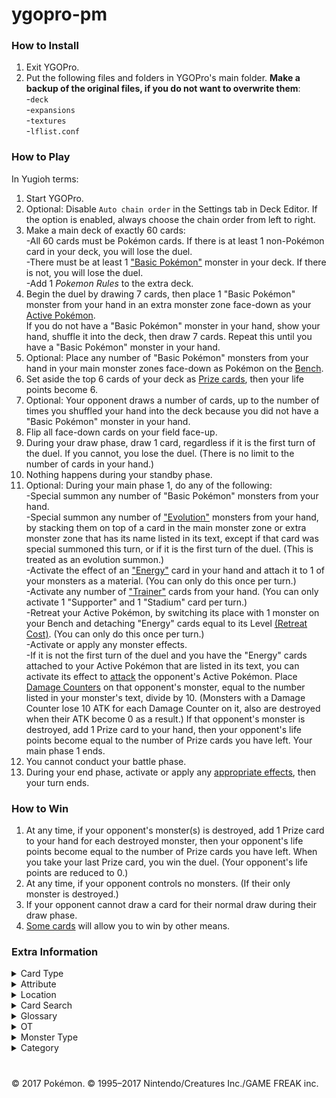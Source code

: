 # ygopro-pm

### How to Install
1. Exit YGOPro.
2. Put the following files and folders in YGOPro's main folder. **Make a backup of the original files, if you do not want to overwrite them**:<br>
-`deck`<br>
-`expansions`<br>
-`textures`<br>
-`lflist.conf`

### How to Play
In Yugioh terms:
1. Start YGOPro.
2. Optional: Disable `Auto chain order` in the Settings tab in Deck Editor. If the option is enabled, always choose the chain order from left to right.
3. Make a main deck of exactly 60 cards:<br>
	-All 60 cards must be Pokémon cards. If there is at least 1 non-Pokémon card in your deck, you will lose the duel.<br>
	-There must be at least 1 ["Basic Pokémon"](https://bulbapedia.bulbagarden.net/wiki/Basic_Pok%C3%A9mon_(TCG)) monster in your deck. If there is not, you will lose the duel.<br>
	-Add 1 *Pokemon Rules* to the extra deck.<br>
4. Begin the duel by drawing 7 cards, then place 1 "Basic Pokémon" monster from your hand in an extra monster zone face-down as your [Active Pokémon](https://bulbapedia.bulbagarden.net/wiki/Appendix:Glossary_(TCG)#Active_Pok.C3.A9mon).<br>
If you do not have a "Basic Pokémon" monster in your hand, show your hand, shuffle it into the deck, then draw 7 cards. Repeat this until you have a "Basic Pokémon" monster in your hand.<br>
5. Optional: Place any number of "Basic Pokémon" monsters from your hand in your main monster zones face-down as Pokémon on the [Bench](https://bulbapedia.bulbagarden.net/wiki/Appendix:Glossary_(TCG)#Bench).<br>
6. Set aside the top 6 cards of your deck as [Prize cards](https://bulbapedia.bulbagarden.net/wiki/Appendix:Glossary_(TCG)#Prize_Card), then your life points become 6.<br>
7. Optional: Your opponent draws a number of cards, up to the number of times you shuffled your hand into the deck because you did not have a "Basic Pokémon" monster in your hand.<br>
8. Flip all face-down cards on your field face-up.
9. During your draw phase, draw 1 card, regardless if it is the first turn of the duel. If you cannot, you lose the duel. (There is no limit to the number of cards in your hand.)
10. Nothing happens during your standby phase.
11. Optional: During your main phase 1, do any of the following:<br>
	-Special summon any number of "Basic Pokémon" monsters from your hand.<br>
	-Special summon any number of ["Evolution"](https://bulbapedia.bulbagarden.net/wiki/Appendix:Glossary_(TCG)#Evolution_card) monsters from your hand, by stacking them on top of a card in the main monster zone or extra monster zone that has its name listed in its text, except if that card was special summoned this turn, or if it is the first turn of the duel. (This is treated as an evolution summon.)<br>
	-Activate the effect of an ["Energy"](https://bulbapedia.bulbagarden.net/wiki/Energy_card_(TCG)) card in your hand and attach it to 1 of your monsters as a material. (You can only do this once per turn.)<br>
	-Activate any number of ["Trainer"](https://bulbapedia.bulbagarden.net/wiki/Trainer_card_(TCG)) cards from your hand. (You can only activate 1 "Supporter" and 1 "Stadium" card per turn.)<br>
	-Retreat your Active Pokémon, by switching its place with 1 monster on your Bench and detaching "Energy" cards equal to its Level [(Retreat Cost)](https://bulbapedia.bulbagarden.net/wiki/Retreat_cost). (You can only do this once per turn.)<br>
	-Activate or apply any monster effects.<br>
	-If it is not the first turn of the duel and you have the "Energy" cards attached to your Active Pokémon that are listed in its text, you can activate its effect to [attack](https://bulbapedia.bulbagarden.net/wiki/Attack_(TCG)) the opponent's Active Pokémon. Place [Damage Counters](https://bulbapedia.bulbagarden.net/wiki/Appendix:Glossary_(TCG)#Damage) on that opponent's monster, equal to the number listed in your monster's text, divide by 10. (Monsters with a Damage Counter lose 10 ATK for each Damage Counter on it, also are destroyed when their ATK become 0 as a result.) If that opponent's monster is destroyed, add 1 Prize card to your hand, then your opponent's life points become equal to the number of Prize cards you have left. Your main phase 1 ends.
12. You cannot conduct your battle phase.
13. During your end phase, activate or apply any [appropriate effects](https://bulbapedia.bulbagarden.net/wiki/Special_Conditions_(TCG)), then your turn ends.

### How to Win
1. At any time, if your opponent's monster(s) is destroyed, add 1 Prize card to your hand for each destroyed monster, then your opponent's life points become equal to the number of Prize cards you have left. When you take your last Prize card, you win the duel. (Your opponent's life points are reduced to 0.)
2. At any time, if your opponent controls no monsters. (If their only monster is destroyed.)
3. If your opponent cannot draw a card for their normal draw during their draw phase.
4. [Some cards](https://www.pokemon.com/us/pokemon-tcg/pokemon-cards/?cardName=&cardText=win+this+game&evolvesFrom=&simpleSubmit=&format=unlimited&particularArtist=&sort=number&sort=number) will allow you to win by other means.

### Extra Information
<details>
<summary>Card Type</summary>

- Pokémon = `Monster (Level = Retreat Cost, ATK = current HP, DEF = original HP)`
	- Pokémon with "Pokémon Power" or "Ability" in their text = `Monster + Effect`
	- Pokémon with "Ancient Trait" in their text = `Monster + Spirit`
	- Pokémon with "Poké-Power" in their text = `Monster + Effect + Union`
	- Pokémon with "Poké-Body" in their text = `Monster + Effect + Continuous`
- Trainer = `Spell`
	- Stadium = `Spell + Field`
- Energy = `Trap`
</details>
<details>
<summary>Attribute</summary>

- Grass = `EARTH Attribute`
- Fire = `WATER Attribute`
- Water = `FIRE Attribute`
- Lightning = `WIND Attribute`
- Psychic = `LIGHT Attribute`
- Fighting = `DARK Attribute`
- Darkness = `DIVINE Attribute`
- Metal = `0x080` (unlisted in YGOPro's tabs)
- Colorless = `0x100` (unlisted in YGOPro's tabs)
- Fairy = `0x200` (unlisted in YGOPro's tabs)
- Dragon = `0x400` (unlisted in YGOPro's tabs)
</details>
<details>
<summary>Location</summary>

- Active Pokémon (In Play) = `Extra Monster Zone`
- Bench (In Play) = `Main Monster Zone`
	- [Increased Bench](https://www.pokemon.com/us/pokemon-tcg/pokemon-cards/xy-series/xy6/89/) `(In Play) = Spell & Trap Zones #1-4` (Not fully supported by YGOPro.)
- Discard Pile = `Graveyard`
- Lost Zone = `Face-up banished cards` (text color = black)
- Prize Cards = `Cards banished as a rule` (face-down text color = blue; face-up text color = black) (Your opponent's life points are equal to your total number of Prize cards.)
</details>
<details>
<summary>Card Search</summary>

You can search for the following specific card information in YGOPro:
- Attack Damage: Type `: N damage`
- Card Type: Search by `Card Type`
- Energy Type (Pokémon Type): Search by `Attribute` (only until `Darkness`), or type `Pokemon Type: Energy`
- Expansions (what set the card appears in): **N/A**
- Format (what tournament format the card is legally playable in): **N/A**
- HP (Hit Points): Search by `ATK`
- Pokémon that have an Ability: Search by `Effect` or `Has Ability`
- Pokémon Evolution: Type `Stage: Stage 1`, `Stage: Stage 2`, etc., or type `Evolves from Pokémon name`
- Rarity: **N/A**
- Resistance: Type `Resistance: Energy -N`, or type `Resistance: none` for Pokémon that have no Resistance
- Retreat Cost: Search by `Level/Rank`
- Total Attack Cost: **N/A** (You can type `[ ]` for Pokémon that don't have an Attack Cost, `[P] ` for Pokémon attacks that require only 1 Psychic Energy, etc.)
- Weakness: Type `Weakness: Energy x2`, `Weakness: Energy +N`, or type `Weakness: none` for Pokémon that have no Weakness

Note - Energy. The following abbreviations are used for each Energy Type:<br>
- [G] = `Grass`
- [R] = `Fire` (R is short for 'Red')
- [W] = `Water`
- [L] = `Lightning`
- [P] = `Psychic`
- [F] = `Fighting`
- [D] = `Darkness`
- [M] = `Metal`
- [C] = `Colorless`
- [Y] = `Fairy` (Y is the last letter in 'Fairy')
- [N] = `Dragon` (N is the last letter in 'Dragon')

Note - missing information. Text that appears on the card that is not essential to gameplay is not searchable in the database:<br>
- Card Illustrator (artist who illustrated the image on the card)
- Pokédex Number - No. 125
- Pokémon Category (Species) - Electric Pokémon
- Pokémon Length/Height - Ht:3'07''
- Pokémon Weight - WT 66.1 lbs
</details>
<details>
<summary>Glossary</summary>

- Ability/Pokémon Power = [Monster effect](http://yugioh.wikia.com/wiki/Monster_effect)
- Active Pokémon = `Monster in the Extra Monster Zone`
- Ancient Trait = [Continuous effect](http://yugioh.wikia.com/wiki/Continuous_Effect) `[while that monster is in a Monster Zone or Spell & Trap Zone]`
- Attach = `Attach a card to a monster as a material`
- Attack = `During your Main Phase, if this card has [...] attached to it: You can activate this effect; (attack goes here)`
- Benched Pokémon = `Monster in the Main Monster Zone [or card in the Spell & Trap Zone]`
- Between-Turns Step = `End Phase`
- Break Evolution = `Special Summon this card (from your hand) in Defense Position, by stacking it on a monster that is linted in this card's text. (This is treated as an Evolution Summon.) This card can attack while in face-up Defense Position.`
- Burn Marker = `Burn Counter`
- Damage = `Place a Damage Counter on a monster at the end of the Damage Step. (Monsters with a Damage Counter lose 10 ATK for each Damage Counter on it, also are destroyed when their ATK become 0 as a result.)`
- Damage Counter = `Damage Counter`
- Defending Pokémon = `Attack target in an Extra Monster Zone`
- Devolve = *Not yet implemented*
- Discard = `Send a card to the Graveyard or detach a material from a monster`
- Evolve = `Special Summon this card (from your hand) in Attack Position, by stacking it on a monster that is listed in this card's text. (This is treated as an Evolution Summon.)`
- Evolved Pokémon = `"Evolution" monster whose name is included in the text of 1 of its materials`
- GX Marker = `A monster can only use its "GX attack" if its controller has "GX Marker" face-up in their Extra Deck. When a monster's "GX attack" effect resolves, its controller removes their "GX Marker" card from the Duel.`
- Game = `Duel`
- Hit Points (HP) = `ATK`
- In Play = `Cards in the Extra Monster Zones and Main Monster Zones [or Spell & Trap Zone as an extended Bench]`
- Knocked Out = `When a monster on the field is destroyed`
- Match = `Duel`
- Poké-Body = `Continuous monster effect [while that monster is in a Monster Zone or Spell & Trap Zone]`
- Poké-Power = [Ignition](http://yugioh.wikia.com/wiki/Ignition_Effect) `monster effect`
- Pokémon = `Monster`
- Pokémon Legend = *Not yet implemented*
- Poison Marker = `Poison Counter`
- Resistance = `If this card attacks a monster that has this card's Attribute listed in its "Resistance" text, this card does less damage to that monster, equal to its Resistance number`
- Retreat = `Once per turn: You can switch the locations of 1 monster in your Extra Monster Zone with 1 monster in your Main Monster Zone [or Spell & Trap Zone as an extended Bench], by detaching "Energy" cards from the monster in the Extra Monster Zone equal to its Level`
- Special Condition = `Continuous Effect` (["Asleep"](https://bulbapedia.bulbagarden.net/wiki/Special_Conditions_(TCG)#Asleep), ["Burned"](https://bulbapedia.bulbagarden.net/wiki/Special_Conditions_(TCG)#Burned), ["Confused"](https://bulbapedia.bulbagarden.net/wiki/Special_Conditions_(TCG)#Confused), ["Paralyzed"](https://bulbapedia.bulbagarden.net/wiki/Special_Conditions_(TCG)#Paralyzed) and ["Poisoned"](https://bulbapedia.bulbagarden.net/wiki/Special_Conditions_(TCG)#Poisoned))
- Sudden Death = `If the Duel would end in a DRAW, it is reset instead and each player sets aside the top card of their Deck as a Prize card`
- Weakness = `If this card attacks a monster that has this card's Attribute listed in its "Weakness" text, this card does more damage to that monster, equal to its Weakness number`
</details>
<details>
<summary>OT</summary>

- `0x5` = OCG only card `(0x1 OCG + 0x4 Anime/DIY)`
- `0x6` = TCG only card `(0x2 TCG + 0x4 Anime/DIY)`
- `0x7` = OCG + TCG card `(0x1 OCG + 0x2 TCG + 0x4 Anime/DIY)`
</details>
<details>
<summary>Monster Type</summary>

- `0x1	Warrior` = Superpower, Punching, Kicking, Handstand, Scuffle, Meditate, Muscular, etc.
- `0x2	Spellcaster` = Magical, etc.
- `0x4	Fairy` = Fairy, Balloon, Transform(†), Starshape(†), Happiness, Playhouse, Intertwining, Life, Cotton Candy, Fragrance, Perfume, etc.
- `0x8	Fiend` = Gas(†), Shadow, Dark(ness), Sharp Claw(†), Moonlight, Pitch-Black, Wicked, Big Boss, Disaster, Savage(†), Brutal, Scarecrow(†), etc.
- `0x10	Zombie` = **N/A**
- `0x20	Machine` = Magnet (Area), Armor (Bird), Iron (Snake, Will), Scissors, Temporal(†), Shield, Bronze (Bell), Sword (Blade), etc.
- `0x40	Aqua` = Aquamouse, Sea Lion, Tadpole, (Tiny) Turtle, Mysterious(†), Starshape, Bubble Jet, Freeze, Sludge(†), (River) Crab, etc.
- `0x80	Pyro` = Volcano, Spitfire, Flame, Fire (Horse, Mouse), Live Coal, Blast, High Temp, Lava, Ember, Scorching, etc.
- `0x100	Rock` = (Rock) Skin, Snake, Megaton, Armor, Hard Shell, etc.
- `0x200	Winged Beast` = Duck, (Twin) Bird, Beak(†), Bat, Owl, Diving(†), Music Note, Predator(†), Starling(†), etc.
- `0x400	Plant` = Seed, Vine, Flower, Egg, Coconut, (Cotton)Weed[420], Mushroom{840}, (Tiny) Leaf, Herb, Sun, Bug Catcher, Blossom, Thorn, etc.
- `0x800	Insect` = Mantis, (Poison, Tiny) Bee, Worm, Mole(†), Cocoon, Poison Gas(†), (Hairy) Bug, Butterfly, (Stag)Beetle, (Poison)Moth, etc.
- `0x1000	Thunder` = Electric, Ball(†), Light, Angler(†), Wool(†), Thunder(bolt), EleSquirrel, Flash, Spark, Gleam Eyes, Discharge, Plasma, etc.
- `0x2000	Dragon` = Dragon, Humming(†), Boundary, Cave(†), Axe Jaw(†), etc.
- `0x4000	Beast` = Mouse, (Scratch, Classy, Tiger) Cat(ty), Puppy, Drill(†) Poison Pin(†), Fox, Rat, Parent, (Pig) Monkey, Lonely, Bonekeeper, etc.
- `0x8000	Beast-Warrior` = **N/A**
- `0x10000	Dinosaur` = Fossil, Spiral(†), Head Butt, Tundra(†), Sea Lily(†), Barnacle(†), Plate, Old Shrimp(†), etc.
- `0x20000	Fish` = (Shell, Gold, Water)Fish, Neon(†), etc.
- `0x40000	Sea Serpent` = Atrocious(†), etc.
- `0x80000	Reptile` = Lizard, Cobra, (Land) Snake, etc.
- `0x100000	Psychic` = Genetic, Psi, Hypnosis, Human Shape(†), Barrier(†), Dopey, Royal(†), Mystic, Sun, Patient(†), New Species(†), Symbol, Bright, etc.
- `0x200000	Divine-Beast` = Legendary, Timetravel, Rainbow(†), Aurora, Alpha, etc.
- `0x400000	Creator God` = **N/A**
- `0x800000	Wyrm` = **N/A**
- `0x1000000	Cyberse` = Virtual, etc.
- (†) = Subject to change
</details>
<details>
<summary>Category</summary>

- `0x1	Destroy Spell/Trap` = Put a Stadium or non-Pokémon card that is In Play into the discard pile
- `0x2	Destroy Monster` = Knock Out a Pokémon
- `0x4	Banish Card` = Put a card in the Lost Zone
- `0x8	Send to Graveyard` = Put a card into the discard pile; discard a card
- `0x10	Return to Hand` = Put a card that is In Play into a player's hand
- `0x20	Return to Deck` = Put a card into a player's deck
- `0x40	Destroy Hand` = Decrease the opponent's hand size
- `0x80	Destroy Deck` = Decrease the opponent's deck size
- `0x100	Increase Draw` = Put the top card of a player's deck into a player's hand
- `0x200	Search Deck` = Look at a player's deck
- `0x400	Recover from Graveyard` = Put a card from the discard pile into a player's hand or In Play
- `0x800	Change Battle Position` = Switch an Active Pokémon with a Benched Pokémon or vice-versa
- `0x1000	Get Control` = Add a Special Condition to a Pokémon
- `0x2000	Increase/Decrease ATK/DEF` = Increase or decrease a Pokémon's HP
- `0x4000	Pierce` = Increase or decrease the damage done from a Pokémon's attack; prevent damage done to a Pokémon
- `0x8000	Multiple Attacks` = Make a Pokémon able to attack more than once per turn
- `0x10000	Restrict Attack` = Mega Evolution; make a Pokémon unable to use its attacks; end a player's turn
- `0x20000	Direct Attack` = **N/A**
- `0x40000	Special Summon` = Put a Pokémon In Play; play a non-Pokémon card as if it were a Pokémon
- `0x80000	Token` = **N/A**
- `0x100000	Type-related` = Lists a Pokémon category (species) in the text box
- `0x200000	Attribute-related` = Lists a non-Attack Cost Energy Type in the text box
- `0x400000	Reduce LP` = Put a Damage Counter on a Pokémon, except due to a Pokémon's attack
- `0x800000	Recover LP` = Remove a Damage Counter from a Pokémon; heal damage from a Pokémon
- `0x1000000	Cannot Destroy` = Make a Pokémon unable to be Knocked Out; doesn't count as a Knocked Out Pokémon
- `0x2000000	Cannot Target` = Remove a Special Condition from a Pokémon
- `0x4000000	Counter` = Lists a counter/marker in the text box; put any counters/markers on a card or remove them
- `0x8000000	Gamble` = Flip a coin; rock-paper-scissors; guess information
- `0x10000000	Fusion` = **N/A**
- `0x20000000	Synchro` = **N/A**
- `0x40000000	Xyz` = Evolution card; lists anything related to an Evolution or LV.X (Level-Up) card in the text box
- `0x80000000	Negate Effect` = Cause a Poké-Body, Poké-Power or Pokémon Power/ability to stop working
- Uncategorized: `Increase/Decrease Retreat Cost`
</details>

#
© 2017 Pokémon. © 1995–2017 Nintendo/Creatures Inc./GAME FREAK inc.
